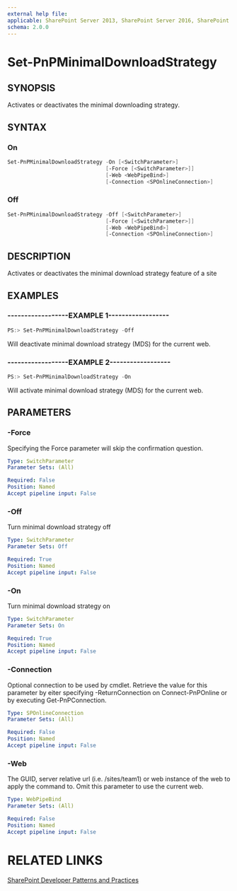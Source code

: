 ```yaml
---
external help file:
applicable: SharePoint Server 2013, SharePoint Server 2016, SharePoint Online
schema: 2.0.0
---
```

# Set-PnPMinimalDownloadStrategy

## SYNOPSIS
Activates or deactivates the minimal downloading strategy.

## SYNTAX 

### On
```powershell
Set-PnPMinimalDownloadStrategy -On [<SwitchParameter>]
                               [-Force [<SwitchParameter>]]
                               [-Web <WebPipeBind>]
                               [-Connection <SPOnlineConnection>]
```

### Off
```powershell
Set-PnPMinimalDownloadStrategy -Off [<SwitchParameter>]
                               [-Force [<SwitchParameter>]]
                               [-Web <WebPipeBind>]
                               [-Connection <SPOnlineConnection>]
```

## DESCRIPTION
Activates or deactivates the minimal download strategy feature of a site

## EXAMPLES

### ------------------EXAMPLE 1------------------
```powershell
PS:> Set-PnPMinimalDownloadStrategy -Off
```

Will deactivate minimal download strategy (MDS) for the current web.

### ------------------EXAMPLE 2------------------
```powershell
PS:> Set-PnPMinimalDownloadStrategy -On
```

Will activate minimal download strategy (MDS) for the current web.

## PARAMETERS

### -Force
Specifying the Force parameter will skip the confirmation question.

```yaml
Type: SwitchParameter
Parameter Sets: (All)

Required: False
Position: Named
Accept pipeline input: False
```

### -Off
Turn minimal download strategy off

```yaml
Type: SwitchParameter
Parameter Sets: Off

Required: True
Position: Named
Accept pipeline input: False
```

### -On
Turn minimal download strategy on

```yaml
Type: SwitchParameter
Parameter Sets: On

Required: True
Position: Named
Accept pipeline input: False
```

### -Connection
Optional connection to be used by cmdlet. Retrieve the value for this parameter by eiter specifying -ReturnConnection on Connect-PnPOnline or by executing Get-PnPConnection.

```yaml
Type: SPOnlineConnection
Parameter Sets: (All)

Required: False
Position: Named
Accept pipeline input: False
```

### -Web
The GUID, server relative url (i.e. /sites/team1) or web instance of the web to apply the command to. Omit this parameter to use the current web.

```yaml
Type: WebPipeBind
Parameter Sets: (All)

Required: False
Position: Named
Accept pipeline input: False
```

# RELATED LINKS

[SharePoint Developer Patterns and Practices](http://aka.ms/sppnp)